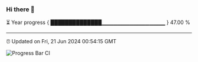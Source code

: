 ### Hi there 👋

⏳ Year progress { ██████████████▁▁▁▁▁▁▁▁▁▁▁▁▁▁▁▁ } 47.00 %

---

⏰ Updated on Fri, 21 Jun 2024 00:54:15 GMT

![Progress Bar CI](https://github.com/liununu/liununu/workflows/Progress%20Bar%20CI/badge.svg)
